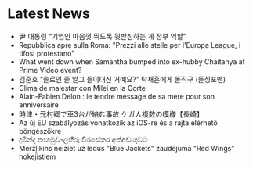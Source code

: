 # Latest News
-  尹 대통령 “기업인 마음껏 뛰도록 뒷받침하는 게 정부 역할”
-  Repubblica apre sulla Roma: "Prezzi alle stelle per l'Europa League, i tifosi protestano"
-  What went down when Samantha bumped into ex-hubby Chaitanya at Prime Video event?
-  김준호 “솔로인 줄 알고 들이대신 거예요?” 탁재훈에게 돌직구 (돌싱포맨)
-  Clima de malestar con Milei en la Corte
-  Alain-Fabien Delon : le tendre message de sa mère pour son anniversaire
-  時津・元村郷で車3台が絡む事故 ケガ人複数の模様【長崎】
-  Az új EU szabályozás vonatkozik az iOS-re és a rajta elérhető böngészőkre
-  දුමින්ද නාගමුව-ලහිරු වීරසේකර අත්අඩංගුවට
-  Merzļikins neiziet uz ledus "Blue Jackets" zaudējumā "Red Wings" hokejistiem
